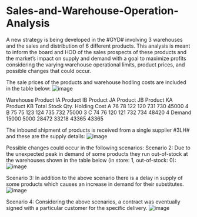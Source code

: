 # Sales-and-Warehouse-Operation-Analysis
A new strategy is being developed in the #GYD# involving 3 warehouses and the sales and distribution of 6 different products. This analysis is meant to inform the board and HOD of the sales prospects of these products and the market’s impact on supply and demand with a goal to maximize profits considering the varying warehouse operational limits, product prices, and possible changes that could occur.

The sale prices of the products and warehouse hodling costs are included in the table below:
![image](https://github.com/pchibu/Sales-Warehouse-Operation-Analysis/assets/36771683/0d5b9dd8-606d-4250-9914-682e8a79ba0a)

Warehouse	Product IA	Product IB	Product JA	Product JB	Product KA	Product KB	Total Stock Qty.	Holding Cost
A	76	78	122	120	731	730	45000	4
B	75	75	123	124	735	732	75000	3
C	74	76	120	121	732	734	48420	4
Demand	15000	5000	28472	33218	43365	43365		

The inbound shipment of products is received from a single supplier #3LH# and these are the supply details:
![image](https://github.com/pchibu/Sales-Warehouse-Operation-Analysis/assets/36771683/8a8efd7c-ef0e-4c9a-b576-d4562df49841)

Possible changes could occur in the following scenarios:
Scenario 2: Due to the unexpected peak in demand of some products they run out-of-stock at the warehouses shown in the table below (in store: 1, out-of-stock: 0):
![image](https://github.com/pchibu/Sales-Warehouse-Operation-Analysis/assets/36771683/3084ad32-d2b5-4de9-ba70-552af013613a)

Scenario 3: In addition to the above scenario there is a delay in supply of some products which causes an increase in demand for their substitutes.
![image](https://github.com/pchibu/Sales-Warehouse-Operation-Analysis/assets/36771683/8c1d0399-1f7d-4267-862f-f6f5c0de50a5)

Scenario 4: Considering the above scenarios, a contract was eventually signed with a particular customer for the specific delivery.
![image](https://github.com/pchibu/Sales-Warehouse-Operation-Analysis/assets/36771683/7abb184c-f197-4004-a249-c68f93bd99b8)






